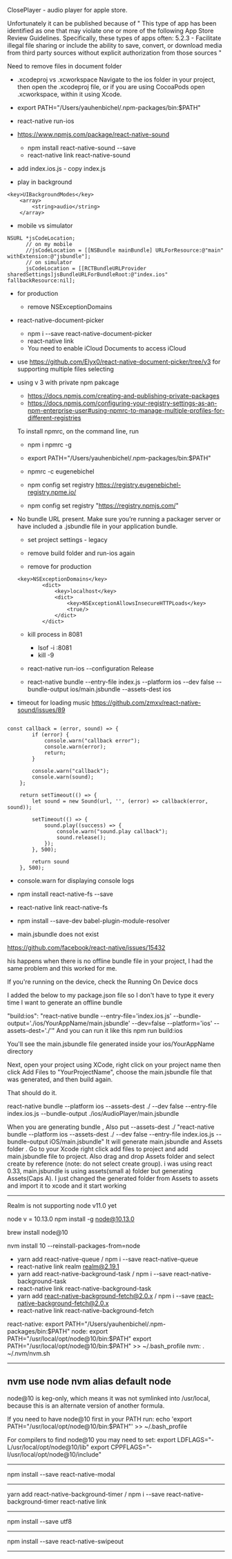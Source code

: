 ClosePlayer - audio player for apple store.

Unfortunately it can be published because of
"
This type of app has been identified as one that may violate one or more of the following App Store Review Guidelines. Specifically, these types of apps often:
5.2.3 - Facilitate illegal file sharing or include the ability to save, convert, or download media from third party sources without explicit authorization from those sources
"


Need to remove files in document folder

- .xcodeproj vs .xcworkspace
 Navigate to the ios folder in your project,
 then open the .xcodeproj file, or if you are using CocoaPods open .xcworkspace,
  within it using Xcode.

- export PATH="/Users/yauhenbichel/.npm-packages/bin:$PATH"
- react-native run-ios

- https://www.npmjs.com/package/react-native-sound
    - npm install react-native-sound --save
    - react-native link react-native-sound


- add index.ios.js - copy index.js

- play in background
```
<key>UIBackgroundModes</key>
    <array>
        <string>audio</string>
    </array>
```

- mobile vs simulator
```
NSURL *jsCodeLocation;
      // on my mobile
      //jsCodeLocation = [[NSBundle mainBundle] URLForResource:@"main" withExtension:@"jsbundle"];
      // on simulator
      jsCodeLocation = [[RCTBundleURLProvider sharedSettings]jsBundleURLForBundleRoot:@"index.ios" fallbackResource:nil];
```


- for production
    - remove NSExceptionDomains


- react-native-document-picker
    - npm i --save react-native-document-picker
    - react-native link
    - You need to enable iCloud Documents to access iCloud

- use https://github.com/Elyx0/react-native-document-picker/tree/v3
for supporting multiple files selecting

- using v 3 with private npm pakcage
    - https://docs.npmjs.com/creating-and-publishing-private-packages
    - https://docs.npmjs.com/configuring-your-registry-settings-as-an-npm-enterprise-user#using-npmrc-to-manage-multiple-profiles-for-different-registries


    To install npmrc, on the command line, run
    -    npm i npmrc -g
    -    export PATH="/Users/yauhenbichel/.npm-packages/bin:$PATH"
    -    npmrc -c eugenebichel
    -    npm config set registry https://registry.eugenebichel-registry.npme.io/

    - npm config set registry "https://registry.npmjs.com/"

- No bundle URL present.
  Make sure you’re running a packager server or have included
  a .jsbundle file in your application bundle.

    - set project settings - legacy

    - remove build folder and run-ios again
    - remove for production
    ```
    <key>NSExceptionDomains</key>
    		<dict>
    			<key>localhost</key>
    			<dict>
    				<key>NSExceptionAllowsInsecureHTTPLoads</key>
    				<true/>
    			</dict>
    		</dict>
    ```


    - kill process in 8081
        - lsof -i :8081
        - kill -9 <pid>

    - react-native run-ios --configuration Release

    - react-native bundle --entry-file index.js --platform ios --dev false --bundle-output ios/main.jsbundle --assets-dest ios

- timeout for loading music
https://github.com/zmxv/react-native-sound/issues/89

```

const callback = (error, sound) => {
		if (error) {
			console.warn("callback error");
			console.warn(error);
			return;
		}

		console.warn("callback");
		console.warn(sound);
	};

	return setTimeout(() => {
		let sound = new Sound(url, '', (error) => callback(error, sound));

		setTimeout(() => {
			sound.play((success) => {
				console.warn("sound.play callback");
				sound.release();
			});
		}, 500);

		return sound
	}, 500);

```


- console.warn for displaying console logs

- npm install react-native-fs --save
- react-native link react-native-fs


- npm install --save-dev babel-plugin-module-resolver


- main.jsbundle does not exist

https://github.com/facebook/react-native/issues/15432

his happens when there is no offline bundle file in your project, I had the same problem and this worked for me.

If you're running on the device, check the Running On Device docs

I added the below to my package.json file so I don't have to type it every time I want to generate an offline bundle

"build:ios": "react-native bundle --entry-file='index.ios.js' --bundle-output='./ios/YourAppName/main.jsbundle'
--dev=false --platform='ios' --assets-dest='./'"
And you can run it like this npm run build:ios

You'll see the main.jsbundle file generated inside your ios/YourAppName directory

Next, open your project using XCode, right click on your project name then click Add Files to "YourProjectName",
choose the main.jsbundle file that was generated, and then build again.

That should do it.


react-native bundle --platform ios --assets-dest ./ --dev false --entry-file index.ios.js
--bundle-output ./ios/AudioPlayer/main.jsbundle

When you are generating bundle , Also put --assets-dest ./
"react-native bundle --platform ios --assets-dest ./ --dev false --entry-file index.ios.js --bundle-output
iOS/main.jsbundle"
It will generate main.jsbundle and Assets folder . Go to your Xcode right click add files to project
and add main.jsbundle file to project. Also drag and drop Assets folder and select create by reference
(note: do not select create group).
i was using react 0.33, main.jsbundle is using assets(small a) folder but generating Assets(Caps A).
 I just changed the generated folder from Assets to assets and import it to xcode and it start working

--------------------------

Realm is not supporting node v11.0 yet

node v = 10.13.0
npm install -g node@10.13.0

brew install node@10

nvm install 10 --reinstall-packages-from=node

- yarn add react-native-queue / npm i --save react-native-queue
- react-native link realm realm@2.19.1
- yarn add react-native-background-task / npm i --save react-native-background-task
- react-native link react-native-background-task
- yarn add react-native-background-fetch@2.0.x / npm i --save react-native-background-fetch@2.0.x
- react-native link react-native-background-fetch


react-native: export PATH="/Users/yauhenbichel/.npm-packages/bin:$PATH"
node: export PATH="/usr/local/opt/node@10/bin:$PATH"
export PATH="/usr/local/opt/node@10/bin:$PATH" >> ~/.bash_profile
nvm: . ~/.nvm/nvm.sh

-------------
nvm use node
nvm alias default node
-------------

node@10 is keg-only, which means it was not symlinked into /usr/local,
because this is an alternate version of another formula.

If you need to have node@10 first in your PATH run:
  echo 'export PATH="/usr/local/opt/node@10/bin:$PATH"' >> ~/.bash_profile

For compilers to find node@10 you may need to set:
  export LDFLAGS="-L/usr/local/opt/node@10/lib"
  export CPPFLAGS="-I/usr/local/opt/node@10/include"

------------

npm install --save react-native-modal

-------------

yarn add react-native-background-timer / npm i --save react-native-background-timer
react-native link

--------------

npm install --save utf8

-------------

npm install --save react-native-swipeout

-------------
